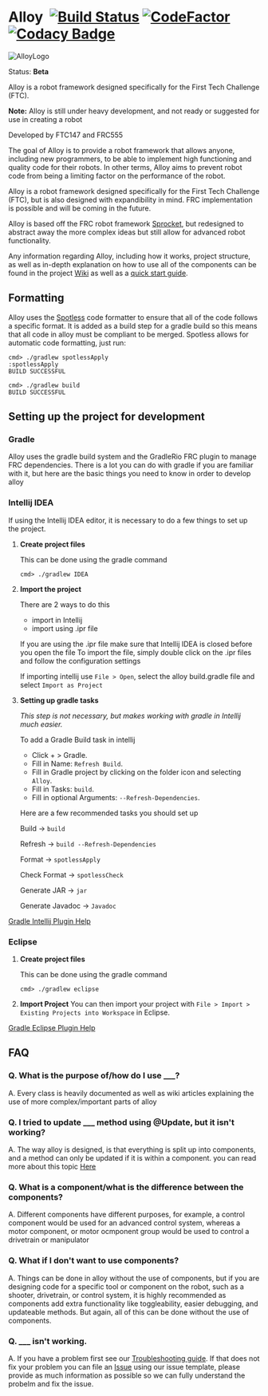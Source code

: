 
# Alloy  [![Build Status](https://travis-ci.org/GarrettBurroughs/Alloy.svg?branch=master)](https://travis-ci.org/GarrettBurroughs/Alloy) [![CodeFactor](https://www.codefactor.io/repository/github/garrettburroughs/alloy/badge)](https://www.codefactor.io/repository/github/garrettburroughs/alloy) [![Codacy Badge](https://api.codacy.com/project/badge/Grade/f3335dca15a8429ebc50528ca6330411)](https://www.codacy.com/project/garrett_2/Alloy/dashboard?utm_source=github.com&amp;utm_medium=referral&amp;utm_content=GarrettBurroughs/Alloy&amp;utm_campaign=Badge_Grade_Dashboard)

![AlloyLogo](http://gdurl.com/AFl8)

Status: **Beta**

Alloy is a robot framework designed specifically for the First Tech Challenge (FTC).

**Note:** Alloy is still under heavy development, and not ready or suggested for use in creating a robot

Developed by FTC147 and FRC555

The goal of Alloy is to provide a robot framework that allows anyone, including new programmers, to be able to implement
high functioning and quality code for their robots. In other terms, Alloy aims to prevent robot code from being a limiting
factor on the performance of the robot.


Alloy is a robot framework designed specifically for the First Tech Challenge (FTC), but is also designed
with expandibility in mind. FRC implementation is possible and will be coming in the future.

Alloy is based off the FRC robot framework [Sprocket](https://github.com/MontclairRobotics/Sprocket), but redesigned to abstract away the more complex ideas but still allow for advanced robot functionality.

Any information regarding Alloy, including how it works, project structure, as well as in-depth explanation on how to use all of the components
can be found in the project [Wiki](https://github.com/GarrettBurroughs/Alloy/wiki) as well as a [quick start guide](https://github.com/GarrettBurroughs/Alloy/wiki/Getting-Started).


## Formatting
Alloy uses the [Spotless](https://github.com/diffplug/spotless/tree/master/plugin-gradle) code formatter to ensure that 
all of the code follows a specific format. It is added as a build step for a gradle
build so this means that all code in alloy must be compliant to be merged. 
Spotless allows for automatic code formatting, just run:
```
cmd> ./gradlew spotlessApply
:spotlessApply
BUILD SUCCESSFUL

cmd> ./gradlew build
BUILD SUCCESSFUL
```

## Setting up the project for development

### Gradle
Alloy uses the gradle build system and the GradleRio FRC plugin to manage FRC
dependencies. There is a lot you can do with gradle if you are familiar with it, 
but here are the basic things you need to know in order to develop alloy



### Intellij IDEA

If using the Intellij IDEA editor, it is necessary to do a few things to set up the project.

1. **Create project files**

    This can be done using the gradle command
    ```
    cmd> ./gradlew IDEA
    ```

2. **Import the project**

    There are 2 ways to do this
   - import in Intellij
   - import using .ipr file
    
    If you are using the .ipr file make sure that Intellij IDEA is closed before you open the file
    To import the file, simply double click on the .ipr files and follow the configuration settings
    
    If importing intellij use `File > Open`, select the alloy build.gradle file and select `Import as Project`

3. **Setting up gradle tasks**

    *This step is not necessary, but makes working with gradle in Intellij much easier.*
    
    To add a Gradle Build task in intellij
    
    - Click + > Gradle.
    - Fill in Name: `Refresh Build`.
    - Fill in Gradle project by clicking on the folder icon and selecting `Alloy`.
    - Fill in Tasks: `build`.
    - Fill in optional Arguments: `--Refresh-Dependencies`.
    
    Here are a few recommended tasks you should set up
    
    Build -> `build`
    
    Refresh -> `build --Refresh-Dependencies`
    
    Format -> `spotlessApply`
    
    Check Format -> `spotlessCheck`
    
    Generate JAR -> `jar`
    
    Generate Javadoc -> `Javadoc`
    
    

[Gradle Intellij Plugin Help](https://docs.gradle.org/current/userguide/idea_plugin.html)

### Eclipse

1. **Create project files**

    This can be done using the gradle command
    ```
    cmd> ./gradlew eclipse
    ```
2. **Import Project**
    You can then import your project with `File > Import > Existing Projects into Workspace` in Eclipse.
      
[Gradle Eclipse Plugin Help](https://docs.gradle.org/current/userguide/eclipse_plugin.html)

## FAQ

### Q. What is the purpose of/how do I use ___?

A. Every class is heavily documented as well as wiki articles explaining the use of more complex/important parts of alloy

### Q. I tried to update ___ method using @Update, but it isn't working?

A. The way alloy is designed, is that everything is split up into components, and a method can only be updated if it is within a component.
you can read more about this topic [Here](https://github.com/GarrettBurroughs/Alloy/wiki/Alloy-Update-System)

### Q. What is a component/what is the difference between the components?
A. Different components have different purposes, for example, a control component would be used for an advanced control system,
whereas a motor component, or motor ocmponent group would be used to control a drivetrain or manipulator

### Q. What if I don't want to use components?

A. Things can be done in alloy without the use of components, but if you are designing code for a specific tool or component on the robot,
such as a shooter, drivetrain, or control system, it is highly recommended as components add extra functionality like toggleability,
easier debugging, and updateable methods. But again, all of this can be done without the use of components.

### Q. ___ isn't working.

A. If you have a problem first see our [Troubleshooting guide](https://github.com/GarrettBurroughs/Alloy/wiki/Troubleshooting-Guide). If that does not fix your problem you can file an [Issue](https://github.com/GarrettBurroughs/Alloy/issues/new)
using our issue template, please provide as much information as possible so we can fully understand the probelm and fix the issue.
